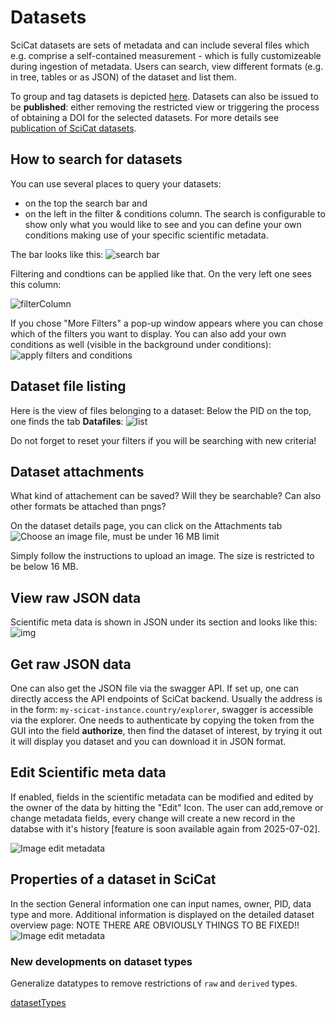 # Datasets
SciCat datasets are sets of metadata and can include several files which e.g. comprise a self-contained measurement - which is fully customizeable during ingestion of metadata. Users can search, view different formats (e.g. in tree, tables or as JSON) of the dataset and list them. 

To group and tag datasets is depicted [here](grouping_tagging_ds.md). Datasets can also be issued to be **published**: either removing the restricted view or triggering the process of obtaining a DOI for the selected datasets. For more details see [publication of SciCat datasets](Publishing.md).

## How to search for datasets

You can use several places to query your datasets: 

* on the top the search bar and
* on the left in the filter & conditions column. The search is configurable to show only what you would like to see and you can define your own conditions making use of your specific scientific metadata.

The bar looks like this:
![search bar](img/datasets_SearchBar.png)

Filtering and condtions can be applied like that. On the very left one sees this column:

![filterColumn](img/datasets_filterNConditions_1.png)

 If you chose "More Filters" a pop-up window appears where you can chose which of the filters you want to display. You can also add your own conditions as well (visible in the background under conditions):
![apply filters and conditions](../datasets/img/datasets_filterNConditions_2.png)

## Dataset file listing
Here is the view of files belonging to a dataset: Below the PID on the top, one finds the tab **Datafiles**:
![list](img/dataset_details_filelist.png)

Do not forget to reset your filters if you will be searching with new criteria! 

## Dataset attachments
What kind of attachement can be saved? Will they be searchable? Can also other formats be attached than pngs?

On the dataset details page, you can click on the Attachments tab
![Choose an image file, must be under 16 MB limit](img/dataset_attachments_PSI.png)

Simply follow the instructions to upload an image. The size is restricted to be below 16 MB.

## View raw JSON data

Scientific meta data is shown in JSON under its section and looks like this:
![img](img/dataset_details_rawJSON.png)

## Get raw JSON data

One can also get the JSON file via the swagger API. If set up, one can directly access the API endpoints of SciCat backend. Usually the address is in the form: ```my-scicat-instance.country/explorer```, swagger is accessible via the explorer. One needs to authenticate by copying the token from the GUI into the field **authorize**, then find the dataset of interest, by trying it out it will display you dataset and you can download it in JSON format.

## Edit Scientific meta data
If enabled, fields in the scientific metadata can be modified and edited by the owner of the data by hitting the "Edit" Icon. The user can add,remove or change metadata fields, every change will create a new record in the databse with it's history [feature is soon available again from 2025-07-02].

![Image edit metadata](img/editMetadata.png)


## Properties of a dataset in SciCat

In the section General information one can input names, owner, PID, data type and more. Additional information is displayed on the detailed dataset overview page:  NOTE THERE ARE OBVIOUSLY THINGS TO BE FIXED!!
![Image edit metadata](img/datasets_detailedView.png)


### New developments on dataset types
Generalize datatypes to remove restrictions of ```raw``` and ```derived``` types.

[datasetTypes](../datasets/datasetTypes.md)